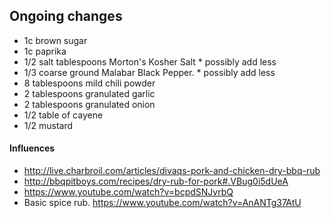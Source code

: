 ## Ongoing changes
* 1c brown sugar
* 1c paprika
* 1/2 salt tablespoons Morton's Kosher Salt * possibly add less
* 1/3 coarse ground Malabar Black Pepper. * possibly add less
* 8 tablespoons mild chili powder
* 2 tablespoons granulated garlic
* 2 tablespoons granulated onion
* 1/2 table of cayene
* 1/2 mustard

#### Influences
* http://live.charbroil.com/articles/divaqs-pork-and-chicken-dry-bbq-rub
* http://bbqpitboys.com/recipes/dry-rub-for-pork#.VBug0i5dUeA
* https://www.youtube.com/watch?v=bcpdSNJvrbQ
* Basic spice rub. https://www.youtube.com/watch?v=AnANTg37AtU
